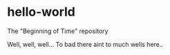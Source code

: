 # hello-world
The "Beginning of Time" repository

Well, well, well... To bad there aint to much wells here..
